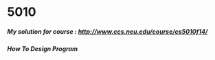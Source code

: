 # 5010
##### My solution for course : http://www.ccs.neu.edu/course/cs5010f14/
##### How To Design Program 
